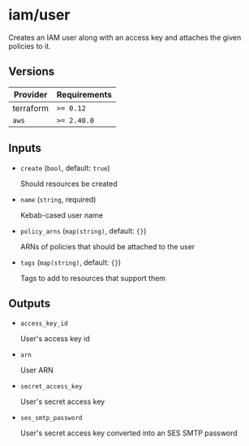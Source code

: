 # iam/user

Creates an IAM user along with an access key and attaches the given policies to it.

<!-- bin/docs -->

## Versions

| Provider | Requirements |
|-|-|
| terraform | `>= 0.12` |
| `aws` | `>= 2.40.0` |

## Inputs

* `create` (`bool`, default: `true`)

    Should resources be created

* `name` (`string`, required)

    Kebab-cased user name

* `policy_arns` (`map(string)`, default: `{}`)

    ARNs of policies that should be attached to the user

* `tags` (`map(string)`, default: `{}`)

    Tags to add to resources that support them



## Outputs

* `access_key_id`

    User's access key id

* `arn`

    User ARN

* `secret_access_key`

    User's secret access key

* `ses_smtp_password`

    User's secret access key converted into an SES SMTP password
